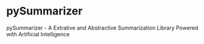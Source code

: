 # pySummarizer
pySummarizer - A Extrative and Abstractive Summarization Library Powered with Artificial Intelligence
